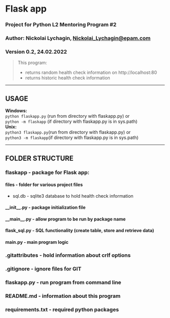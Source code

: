 # Flask app


### Project for Python L2 Mentoring Program \#2


### Author: Nickolai Lychagin, Nickolai_Lychagin@epam.com
### Version 0.2, 24.02.2022

> This program:
>
> - returns random health check information on http://localhost:80
> - returns historic health check information
---
## USAGE

**Windows:**<br>
`python flaskapp.py` (run from directory with flaskapp.py) or<br>
`python -m flaskapp` (if directory with flaskapp.py is in sys.path)<br>
**Unix:**<br>
`python3 flaskapp.py`(run from directory with flaskapp.py) or<br>
`python3 -m flaskapp`(if directory with flaskapp.py is in sys.path)<br>

---
## FOLDER STRUCTURE

### flaskapp - package for Flask app:
#### files - folder for various project files
- sql.db - sqlite3 database to hold health check information
#### \_\_init\_\_.py - package initialization file
#### \_\_main\_\_.py - allow program to be run by package name
#### flask_sql.py - SQL functionality (create table, store and retrieve data)
#### main.py - main program logic

### .gitattributes - hold information about crlf options
### .gitignore - ignore files for GIT
### flaskapp.py - run program from command line
### README.md - information about this program
### requirements.txt - required python packages
